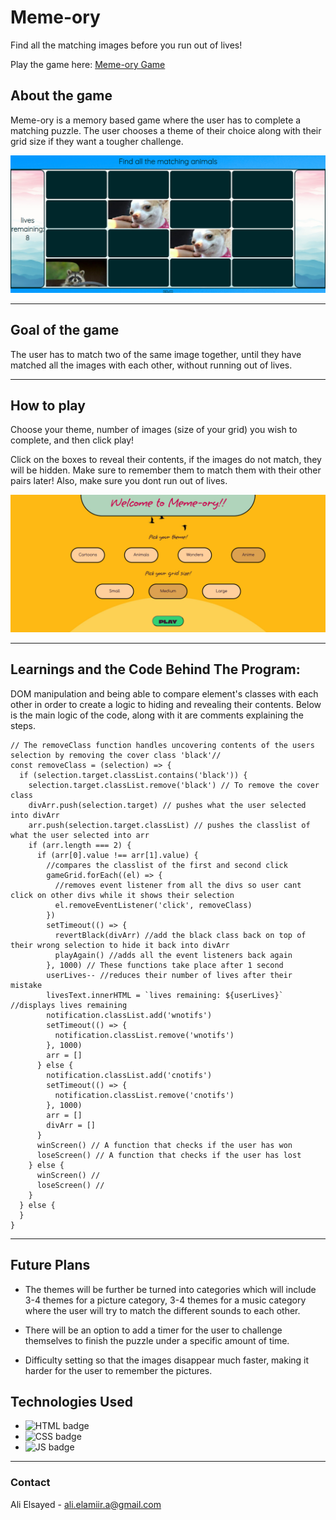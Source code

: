 # Meme-ory

Find all the matching images before you run out of lives!

Play the game here: [Meme-ory Game](https://meme-ory.surge.sh/)

## About the game

Meme-ory is a memory based game where the user has to complete a matching puzzle. The user chooses a theme of their choice along with their grid size if they want a tougher challenge.

<img src="/images/gamepage.png" alt="memeorypic" width="680px"/>

---

## Goal of the game

The user has to match two of the same image together, until they have matched all the images with each other, without running out of lives.

---

## How to play

Choose your theme, number of images (size of your grid) you wish to complete, and then click play!

Click on the boxes to reveal their contents, if the images do not match, they will be hidden. Make sure to remember them to match them with their other pairs later! Also, make sure you dont run out of lives.

<img src="/images/homepage.png" alt="clickpic" width="680px"/>

---

## Learnings and the Code Behind The Program:

DOM manipulation and being able to compare element's classes with each other in order to create a logic to hiding and revealing their contents. Below is the main logic of the code, along with it are comments explaining the steps.

```
// The removeClass function handles uncovering contents of the users selection by removing the cover class 'black'//
const removeClass = (selection) => {
  if (selection.target.classList.contains('black')) {
    selection.target.classList.remove('black') // To remove the cover class
    divArr.push(selection.target) // pushes what the user selected into divArr
    arr.push(selection.target.classList) // pushes the classlist of what the user selected into arr
    if (arr.length === 2) {
      if (arr[0].value !== arr[1].value) {
        //compares the classlist of the first and second click
        gameGrid.forEach((el) => {
          //removes event listener from all the divs so user cant click on other divs while it shows their selection
          el.removeEventListener('click', removeClass)
        })
        setTimeout(() => {
          revertBlack(divArr) //add the black class back on top of their wrong selection to hide it back into divArr
          playAgain() //adds all the event listeners back again
        }, 1000) // These functions take place after 1 second
        userLives-- //reduces their number of lives after their mistake
        livesText.innerHTML = `lives remaining: ${userLives}` //displays lives remaining
        notification.classList.add('wnotifs')
        setTimeout(() => {
          notification.classList.remove('wnotifs')
        }, 1000)
        arr = []
      } else {
        notification.classList.add('cnotifs')
        setTimeout(() => {
          notification.classList.remove('cnotifs')
        }, 1000)
        arr = []
        divArr = []
      }
      winScreen() // A function that checks if the user has won
      loseScreen() // A function that checks if the user has lost
    } else {
      winScreen() //
      loseScreen() //
    }
  } else {
  }
}
```

---

## Future Plans

- The themes will be further be turned into categories which will include 3-4 themes for a picture category, 3-4 themes for a music category where the user will try to match the different sounds to each other.

- There will be an option to add a timer for the user to challenge themselves to finish the puzzle under a specific amount of time.

- Difficulty setting so that the images disappear much faster, making it harder for the user to remember the pictures.

## Technologies Used

- ![HTML badge](https://img.shields.io/badge/HTML5-E34F26?style=for-the-badge&logo=html5&logoColor=white)
- ![CSS badge](https://img.shields.io/badge/CSS3-1572B6?style=for-the-badge&logo=css3&logoColor=white)
- ![JS badge](https://img.shields.io/badge/JavaScript-323330?style=for-the-badge&logo=javascript&logoColor=F7DF1E)

---

### Contact

Ali Elsayed - ali.elamiir.a@gmail.com
